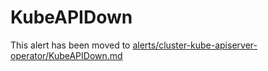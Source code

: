 # KubeAPIDown

This alert has been moved to [alerts/cluster-kube-apiserver-operator/KubeAPIDown.md](https://github.com/openshift/runbooks/blob/master/alerts/cluster-kube-apiserver-operator/KubeAPIDown.md)